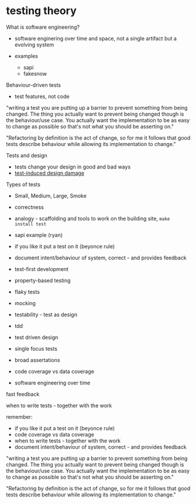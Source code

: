# testing theory

What is software engineering?

- software enginering over time and space, not a single artifact but a evolving system

- examples 
  - sapi
  - fakesnow


Behaviour-driven tests

- test features, not code



"writing a test you are putting up a barrier to prevent something from being changed. The thing you actually want to prevent being changed though is the behaviour/use case. You actually want the implementation to be as easy to change as possible so that's not what you should be asserting on."

"Refactoring by definition is the act of change, so for me it follows that good tests describe behaviour while allowing its implementation to change."


Tests and design

- tests change your design in good and bad ways
- [test-induced design damage](https://dhh.dk/2014/test-induced-design-damage.html)


Types of tests

- Small, Medium, Large, Smoke






- correctness

- analogy - scaffolding and tools to work on the building site, `make install test`
- sapi example (ryan)
- if you like it put a test on it (beyonce rule)

- document intent/behaviour of system, correct - and provides feedback
- test-first development

- property-based testing
- flaky tests
- mocking

- testability - test as design

- tdd
- test driven design

- single focus tests
- broad assertations
- code coverage vs data coverage

- software engineering over time

fast feedback

when to write tests - together with the work


remember:

- if you like it put a test on it (beyonce rule)
- code coverage vs data coverage
- when to write tests - together with the work
- document intent/behaviour of system, correct - and provides feedback


"writing a test you are putting up a barrier to prevent something from being changed. The thing you actually want to prevent being changed though is the behaviour/use case. You actually want the implementation to be as easy to change as possible so that's not what you should be asserting on."

"Refactoring by definition is the act of change, so for me it follows that good tests describe behaviour while allowing its implementation to change." 
